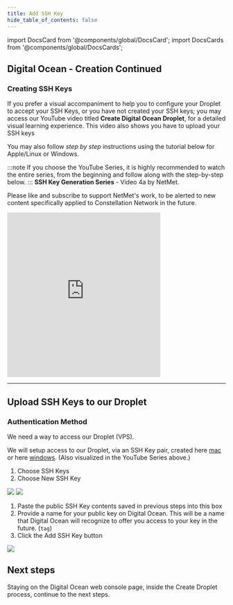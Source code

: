 ```yaml
---
title: Add SSH Key
hide_table_of_contents: false
---
```

<intro-end />

import DocsCard from '@components/global/DocsCard';
import DocsCards from '@components/global/DocsCards';

<head>
  <title>Digital Ocean Apply SSH Keys</title>
  <meta
    name="description"
    content="Uploading our Public key to Digital Ocean Droplet"
  />
</head>

## Digital Ocean - Creation Continued

### Creating SSH Keys

If you prefer a visual accompaniment to help you to configure your Droplet to accept your SSH Keys, or you have not created your SSH keys; you may access our YouTube video titled **Create Digital Ocean Droplet**, for a detailed visual learning experience.  This video also shows you have to upload your SSH keys 

You may also follow *step by step* instructions using the tutorial below for Apple/Linux or Windows. 

:::note
If you choose the YouTube Series, it is highly recommended to watch the entire series, from the beginning and follow along with the step-by-step below.
:::
**SSH Key Generation Series** - Video 4a by NetMet.

Please like and subscribe to support NetMet's work, to be alerted to new content specifically applied to Constellation Network in the future.

<iframe width="70%" height="380" src="https://www.youtube.com/embed/Vs_g-e99qTo" title="YouTube video player" frameborder="0" allow="accelerometer; autoplay; clipboard-write; encrypted-media; gyroscope; picture-in-picture" allowfullscreen></iframe>

---

## Upload SSH Keys to our Droplet

### Authentication Method

We need a way to access our Droplet (VPS). 

We will setup access to our Droplet, via an SSH Key pair, created here [mac](/validate/validator/creation-mac) or here [windows](/validate/validator/creation-win). (Also visualized in the YouTube Series above.)

  1. Choose SSH Keys
  2. Choose New SSH Key

![](/img/validator_nodes/node-do-sshkey1.png)
![](/img/validator_nodes/node-do-sshkey2.png)

  1. Paste the public SSH Key contents saved in previous steps into this box
  2. Provide a name for your public key on Digital Ocean.  This will be a name that Digital Ocean will recognize to offer you access to your key in the future. (`tag`)
  3. Click the Add SSH Key button

![](/img/validator_nodes/node-do-sshkey3.png)

## Next steps

Staying on the Digital Ocean web console page, inside the Create Droplet process, continue to the next steps.